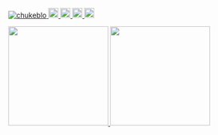 <p align="left"> 
  <a href="https://github.com/chukeblo/chukeblo/">
    <img src="https://komarev.com/ghpvc/?username=chukeblo" alt="chukeblo" />
  </a>
  <a href="https://twitter.com/__chuke__">
    <img height="20" src="https://img.shields.io/twitter/follow/__chuke__?label=Twitter&logo=twitter&style=flat" />
  </a>
  <a href="https://github.com/chukeblo">
    <img height="20" src="https://img.shields.io/github/followers/chukeblo?label=follow&logo=github&style=flat" />
  </a>
  <a href="http://qiita.com/chukeblo">
    <img height="20" src="https://qiita-badge.apiapi.app/s/chukeblo/posts.svg" />
  </a>
  <//qiita.com/chukeblo">
    <img height="20" src="https://qiita-badge.apiapi.app/s/chukeblo/contributions.svg" />
  </a>
</p>
  
<p align="left">
  <a href="https://github.com/anuraghazra/github-readme-stats">
    <img height="200" src="https://github-readme-stats.vercel.app/api?username=chukeblo&show_icons=true" />
  </a>
  <a href="https://github.com/anuraghazra/github-readme-stats">
    <img height="200" src="https://my-repo-for-github-readme-stats-tmpe.vercel.app/api/top-langs/?username=chukeblo&layout=compact" />
  </a>

